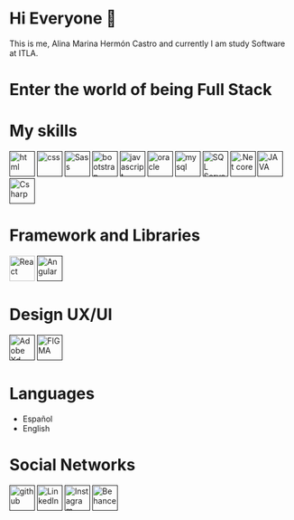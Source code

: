# Hi Everyone 👋

This is me, Alina Marina Hermón Castro and currently I am study Software at ITLA.

#  Enter the world of being Full Stack

# My skills

[<img src='https://img.shields.io/badge/HTML5-E34F26?style=for-the-badge&logo=html5&logoColor=white' alt='html' height='45'>]() [<img src='https://img.shields.io/badge/CSS-1572B6?style=for-the-badge&logo=css3&logoColor=white' alt='css' height='45'>]() 
[<img src='https://img.shields.io/badge/Sass-CC6699?style=for-the-badge&logo=sass&logoColor=white' alt='Sass' height='45'>]() [<img src='https://img.shields.io/badge/Bootstrap-563D7C?style=for-the-badge&logo=bootstrap&logoColor=white' alt='bootstrap' height='45'>]() [<img src='https://img.shields.io/badge/JavaScript-F7DF1E?style=for-the-badge&logo=javascript&logoColor=black' alt='javascript' height='45'>]() [<img
src='https://img.shields.io/badge/Oracle-DD0031?style=for-the-badge&logo=oracle&logoColor=white' alt='oracle' height='45'>]()
[<img src='https://img.shields.io/badge/MySQL-4479A1?style=for-the-badge&logo=mysql&logoColor=black' alt='mysql' height='45'>]() [<img 
src='https://img.shields.io/badge/SQL Server-CC2927?style=for-the-badge&logo=microsoftsqlserver&logoColor=white' alt='SQL Server' height='45'>]() [<img 
src='https://img.shields.io/badge/.Net FRAMEWORK-512BD4?style=for-the-badge&logo=.NET&logoColor=white' alt='.Net core' height='45'>]() [<img
src='https://img.shields.io/badge/java-F7DF1E?style=for-the-badge&logo=jdk&logoColor=white' alt='JAVA' height='45'>]() 
[<img src='https://img.shields.io/badge/Csharp-563D7C?style=for-the-badge&logo=csharp&logoColor=White' alt='Csharp' height='45'>]()
# Framework and Libraries

<img
src='https://img.shields.io/badge/React-61DAFB?style=for-the-badge&logo=react&logoColor=black' alt='React' height='45'> [<img
src='https://img.shields.io/badge/Angular-DD0031?style=for-the-badge&logo=angular&logoColor=white' alt='Angular' height='45'>]() 

# Design UX/UI

[<img src='https://img.shields.io/badge/ADOBE Xd-FF61F6?style=for-the-badge&logo=adobexd&logoColor=black' alt='Adobe Xd' height='45'>]() [<img src='https://img.shields.io/badge/FIGMA-F24E1E?style=for-the-badge&logo=figma&logoColor=black' alt='FIGMA' height='45'>]()


# Languages

* Español
* English


# Social Networks

<a href="https://github.com/Alyhermon">[<img src='https://img.shields.io/badge/github-732E9A?style=for-the-badge&logo=github&logoColor=white' alt='github' height='45'>]() [<img src='https://img.shields.io/badge/LinkedIn-0A66C2?style=for-the-badge&logo=linkedin&logoColor=white' alt='LinkedIn' height='45'>]() [<img
src='https://img.shields.io/badge/Instagram-E4405F?style=for-the-badge&logo=instagram&logoColor=white' alt='Instagram' height='45'>]()</a> <a href="https://www.behance.net/alycastro11">[<img 
src='https://img.shields.io/badge/Behance-1769FF?style=for-the-badge&logo=behance&logoColor=white' alt='Behance' height='45'>]()</a> 

